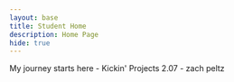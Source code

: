 ```yaml
---
layout: base
title: Student Home 
description: Home Page
hide: true
---
```


My journey starts here - Kickin' Projects 2.07 - zach peltz
